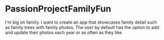 # PassionProjectFamilyFun
I'm big on family. I want to create an app that showcases family detail such as family trees with family photos. The user by default has the option to add and update their photos each year or as often as they like.
